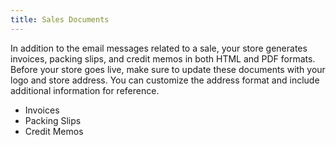 ```yaml
---
title: Sales Documents
---
```


In addition to the email messages related to a sale, your store generates invoices, packing slips, and credit memos in both HTML and PDF formats. Before your store goes live, make sure to update these documents with your logo and store address. You can customize the address format and include additional information for reference.

- Invoices
- Packing Slips
- Credit Memos

